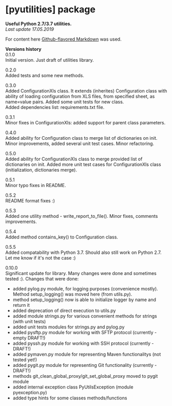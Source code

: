 # [pyutilities] package

**Useful Python 2.7/3.7 utilities.**  
*Last update 17.05.2019*

For content here 
[Github-flavored Markdown](https://guides.github.com/features/mastering-markdown/)
was used.

**Versions history**  
0.1.0  
Initial version. Just draft of utilities library.
  
0.2.0  
Added tests and some new methods.  

0.3.0  
Added ConfigurationXls class. It extends (inherites) Configuration class with ability of
loading configuration from XLS files, from specified sheet, as name=value pairs. Added some
unit tests for new class.  
Added dependencies list: requirements.txt file.

0.3.1  
Minor fixes in ConfigurationXls: added support for parent class parameters.

0.4.0  
Added ability for Configuration class to merge list of dictionaries on init. Minor improvements,
added several unit test cases. Minor refactoring.

0.5.0  
Added ability for ConfigurationXls class to merge provided list of dictionaries on init. Added more 
unit test cases for ConfigurationXls class (initialization, dictionaries merge).

0.5.1  
Minor typo fixes in README.

0.5.2  
README format fixes :)

0.5.3  
Added one utility method - write_report_to_file(). Minor fixes, comments improvements.

0.5.4  
Added method contains_key() to Configuration class.

0.5.5  
Added compatability with Python 3.7. Should also still work on Python 2.7. Let me know if it's not the case :)

0.10.0  
Significant update for library. Many changes were done and sometimes tested :).
Changes that were done:
 * added pylog.py module, for logging purposes (convenience mostly). Method setup_logging() was moved here (from utils.py).
 * method setup_logging() now is able to initialize logger by name and return it
 * added deprecation of direct execution to utils.py
 * added module strings.py for various convenient methods for strings (with unit tests)
 * added unit tests modules for strings.py and pylog.py
 * added pysftp.py module for working with SFTP protocol (currently - empty DRAFT!)
 * added pyssh.py module for working with SSH protocol (currently - DRAFT!)
 * added pymaven.py module for representing Maven functionalitys (not tested yet!)
 * added pygit.py module for representing Git functionality (currently - DRAFT!)
 * methods git_clean_global_proxy/git_set_global_proxy moved to pygit module
 * added internal exception class PyUtilsException (module pyexception.py)
 * added type hints for some classes methods/functions
